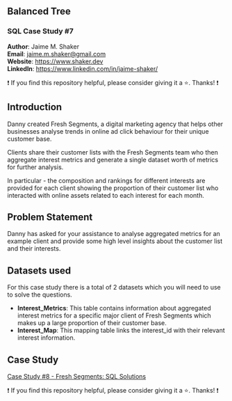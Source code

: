 ## Balanced Tree
### SQL Case Study #7

**Author**: Jaime M. Shaker <br />
**Email**: jaime.m.shaker@gmail.com <br />
**Website**: https://www.shaker.dev <br />
**LinkedIn**: https://www.linkedin.com/in/jaime-shaker/  <br />

:exclamation: If you find this repository helpful, please consider giving it a :star:. Thanks! :exclamation:

## Introduction
Danny created Fresh Segments, a digital marketing agency that helps other businesses analyse trends in online ad click behaviour for their unique customer base.

Clients share their customer lists with the Fresh Segments team who then aggregate interest metrics and generate a single dataset worth of metrics for further analysis.

In particular - the composition and rankings for different interests are provided for each client showing the proportion of their customer list who interacted with online assets related to each interest for each month.

## Problem Statement
Danny has asked for your assistance to analyse aggregated metrics for an example client and provide some high level insights about the customer list and their interests.

## Datasets used
For this case study there is a total of 2 datasets which you will need to use to solve the questions.
- <strong>Interest_Metrics</strong>: This table contains information about aggregated interest metrics for a specific major client of Fresh Segments which makes up a large proportion of their customer base.
- <strong>Interest_Map</strong>: This mapping table links the interest_id with their relevant interest information.

## Case Study
[Case Study #8 - Fresh Segments: SQL Solutions](./fresh_segments_solutions.md)

<!--
### Entity Relationship Diagram
![alt text](./images/ERD.png)
-->

:exclamation: If you find this repository helpful, please consider giving it a :star:. Thanks! :exclamation:
